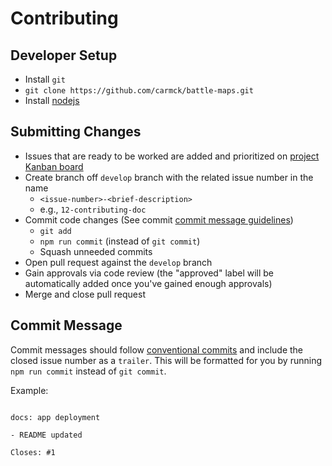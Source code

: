 # Contributing

## Developer Setup

- Install `git`
- `git clone https://github.com/carmck/battle-maps.git`
- Install [nodejs](https://nodejs.org/en/)

## Submitting Changes

- Issues that are ready to be worked are added and prioritized on [project Kanban board](https://github.com/orgs/carmck/projects/5)
- Create branch off `develop` branch with the related issue number in the name
    - ```<issue-number>-<brief-description>```
    - e.g., `12-contributing-doc`
- Commit code changes (See commit [commit message guidelines](#Commit-Message))
    - `git add`
    - `npm run commit` (instead of `git commit`)
    - Squash unneeded commits
- Open pull request against the `develop` branch
- Gain approvals via code review (the "approved" label will be automatically added once you've gained enough approvals)
- Merge and close pull request

## Commit Message

Commit messages should follow [conventional commits](https://www.conventionalcommits.org/en/v1.0.0/) and include the closed issue number as a `trailer`. This will be formatted for you by running `npm run commit` instead of `git commit`.

Example:

```text

docs: app deployment

- README updated

Closes: #1
```
